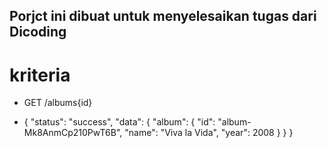 ## Porjct ini dibuat untuk menyelesaikan tugas dari Dicoding

 # kriteria
 * GET /albums{id}
 - {
  "status": "success",
  "data": {
    "album": {
      "id": "album-Mk8AnmCp210PwT6B",
      "name": "Viva la Vida",
      "year": 2008
    }
  }
} 

